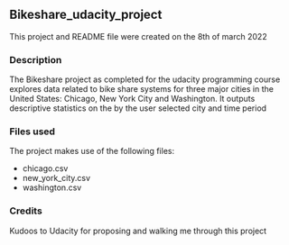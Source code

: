 ## Bikeshare_udacity_project

This project and README file were created on the 8th of march 2022


### Description
The Bikeshare project as completed for the udacity programming course explores data related to bike share systems for three major cities in the United States: Chicago, New York City and Washington. It outputs descriptive statistics on the by the user selected city and time period

### Files used
The project makes use of the following files:
- chicago.csv
- new_york_city.csv
- washington.csv

### Credits
Kudoos to Udacity for proposing and walking me through this project

